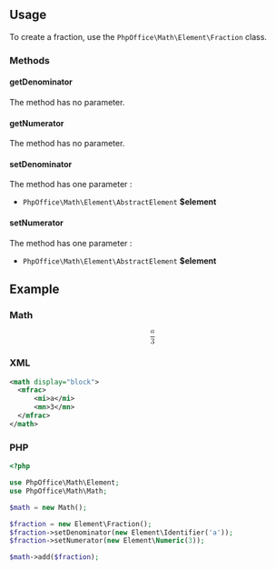 ## Usage

To create a fraction, use the `PhpOffice\Math\Element\Fraction` class.

### Methods
#### getDenominator

The method has no parameter.

#### getNumerator

The method has no parameter.

#### setDenominator

The method has one parameter : 

* `PhpOffice\Math\Element\AbstractElement` **$element**

#### setNumerator

The method has one parameter : 

* `PhpOffice\Math\Element\AbstractElement` **$element**

## Example

### Math
<math display="block">
  <mfrac>
      <mi>a</mi>
      <mn>3</mn>
  </mfrac>
</math>

### XML
``` xml
<math display="block">
  <mfrac>
      <mi>a</mi>
      <mn>3</mn>
  </mfrac>
</math>
```

### PHP

``` php
<?php

use PhpOffice\Math\Element;
use PhpOffice\Math\Math;

$math = new Math();

$fraction = new Element\Fraction();
$fraction->setDenominator(new Element\Identifier('a'));
$fraction->setNumerator(new Element\Numeric(3));

$math->add($fraction);
```